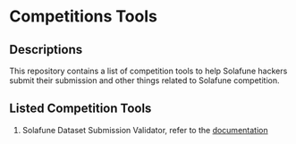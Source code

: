# Competitions Tools

## Descriptions

This repository contains a list of competition tools to help Solafune hackers submit their submission and other things related to Solafune competition.

## Listed Competition Tools

1. Solafune Dataset Submission Validator, refer to the [documentation](/docs/competition_tools/solafune_dataset_validator_validator.md)

